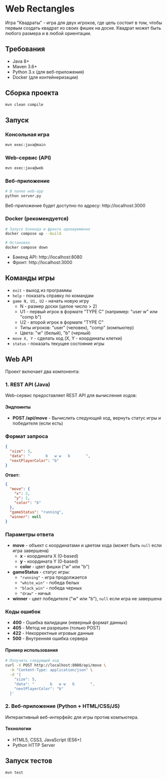 # Web Rectangles

Игра "Квадраты" - игра для двух игроков, где цель состоит в том, чтобы первым создать квадрат из своих фишек на доске. Квадрат может быть любого размера и в любой ориентации.


## Требования

- Java 8+
- Maven 3.6+
- Python 3.x (для веб-приложения)
- Docker (для контейнеризации)

## Сборка проекта

```bash
mvn clean compile
```

## Запуск

### Консольная игра
```bash
mvn exec:java@main
```

### Web-сервис (API)
```bash
mvn exec:java@web
```

### Веб-приложение
```bash
# В папке web-app
python server.py
```

Веб-приложение будет доступно по адресу: http://localhost:3000

### Docker (рекомендуется)
```bash
# Запуск бэкенда и фронта одновременно
docker compose up --build

# Остановка
docker compose down
```

- Бэкенд API: http://localhost:8080
- Фронт: http://localhost:3000

## Команды игры

- `exit` - выход из программы
- `help` - показать справку по командам
- `game N, U1, U2` - начать новую игру
  - N - размер доски (целое число > 2)
  - U1 - первый игрок в формате "TYPE C" (например: "user w" или "comp b")
  - U2 - второй игрок в формате "TYPE C"
  - Типы игроков: "user" (человек), "comp" (компьютер)
  - Цвета: "w" (белый), "b" (черный)
- `move X, Y` - сделать ход (X, Y - координаты клетки)
- `status` - показать текущее состояние игры

## Web API

Проект включает два компонента:

### 1. REST API (Java)
Web-сервис предоставляет REST API для вычисления ходов:

#### Эндпоинты

- **POST /api/move** - Вычислить следующий ход, вернуть статус игры и победителя (если есть)

### Формат запроса

```json
{
  "size": 5,
  "data": "       b   w w   b       ",
  "nextPlayerColor": "b"
}
```

**Ответ:**
```json
{
  "move": {
    "x": 2,
    "y": 1,
    "color": "b"
  },
  "gameStatus": "running",
  "winner": null
}
```

### Параметры ответа

- **move** - объект с координатами и цветом хода (может быть `null` если игра завершена)
  - **x** - координата X (0-based)
  - **y** - координата Y (0-based) 
  - **color** - цвет фишки ("w" или "b")
- **gameStatus** - статус игры:
  - `"running"` - игра продолжается
  - `"white_win"` - победа белых
  - `"black_win"` - победа черных
  - `"draw"` - ничья
- **winner** - цвет победителя ("w" или "b"), `null` если игра не завершена

### Коды ошибок

- **400** - Ошибка валидации (неверный формат данных)
- **405** - Метод не разрешен (только POST)
- **422** - Некорректные игровые данные
- **500** - Внутренняя ошибка сервера

#### Пример использования

```bash
# Получить следующий ход
curl -X POST http://localhost:8080/api/move \
  -H "Content-Type: application/json" \
  -d '{
    "size": 5,
    "data": "       b   w w   b       ",
    "nextPlayerColor": "b"
  }'
```

### 2. Веб-приложение (Python + HTML/CSS/JS)
Интерактивный веб-интерфейс для игры против компьютера.

#### Технологии
- HTML5, CSS3, JavaScript (ES6+)
- Python HTTP Server

## Запуск тестов

```bash
mvn test
```

